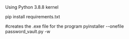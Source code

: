 Using Python 3.8.8 kernel

pip install requirements.txt

#creates the .exe file for the program
pyinstaller --onefile password_vault.py -w